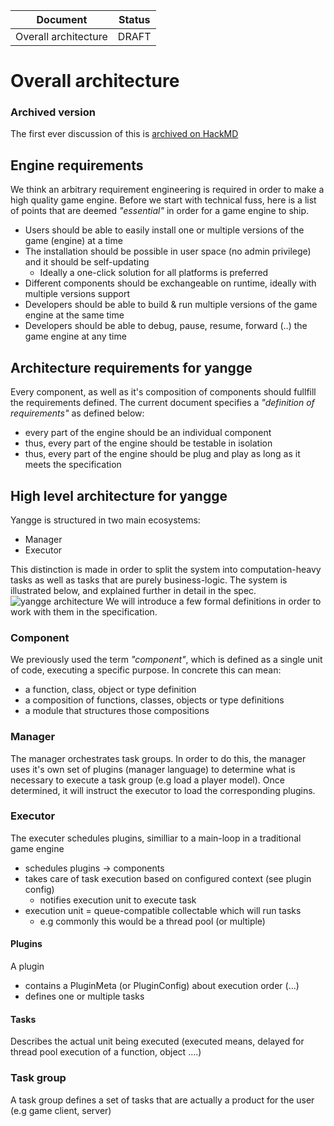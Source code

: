 | Document             | Status |
| -------------------- |:------:|
| Overall architecture | DRAFT  |

# Overall architecture

### Archived version
The first ever discussion of this is [archived on HackMD](https://hackmd.io/sIrqn4m3QymdaMWwk447KA)

## Engine requirements
We think an arbitrary requirement engineering is required in order to make a high quality game engine.
Before we start with technical fuss, here is a list of points that are deemed _"essential"_ in order for a game engine to ship.

- Users should be able to easily install one or multiple versions of the game (engine) at a time
- The installation should be possible in user space (no admin privilege) and it should be self-updating
  - Ideally a one-click solution for all platforms is preferred
- Different components should be exchangeable on runtime, ideally with multiple versions support
- Developers should be able to build & run multiple versions of the game engine at the same time
- Developers should be able to debug, pause, resume, forward (..) the game engine at any time

## Architecture requirements for yangge
Every component, as well as it's composition of components should fullfill the requirements defined.
The current document specifies a _"definition of requirements"_ as defined below:

- every part of the engine should be an individual component
- thus, every part of the engine should be testable in isolation
- thus, every part of the engine should be plug and play as long as it meets the specification

## High level architecture for yangge
Yangge is structured in two main ecosystems:

- Manager
- Executor

This distinction is made in order to split the system into computation-heavy tasks as well as tasks that are purely business-logic.
The system is illustrated below, and explained further in detail in the spec.
![yangge architecture](../master/specs/yangge.png)
We will introduce a few formal definitions in order to work with them in the specification.

### Component
We previously used the term _"component"_, which is defined as a single unit of code, executing a specific purpose. In concrete this can mean:
- a function, class, object or type definition
- a composition of functions, classes, objects or type definitions
- a module that structures those compositions

### Manager
The manager orchestrates task groups. In order to do this, the manager uses it's own set of plugins (manager language) to determine what is necessary to execute a task group (e.g load a player model). Once determined, it will instruct the executor to load the corresponding plugins.

### Executor
The executer schedules plugins, similliar to a main-loop in a traditional game engine

- schedules plugins -> components
- takes care of task execution based on configured context (see plugin config)
    - notifies execution unit to execute task
- execution unit = queue-compatible collectable which will run tasks
    - e.g commonly this would be a thread pool (or multiple)

#### Plugins
A plugin
- contains a PluginMeta (or PluginConfig) about execution order (...)
- defines one or multiple tasks

#### Tasks
Describes the actual unit being executed (executed means, delayed for thread pool execution of a function, object ....)

### Task group
A task group defines a set of tasks that are actually a product for the user (e.g game client, server)
